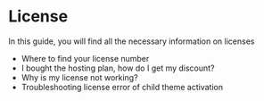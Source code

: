 # License

In this guide, you will find all the necessary information on licenses

- Where to find your license number
- I bought the hosting plan, how do I get my discount?
- Why is my license not working?
- Troubleshooting license error of child theme activation
